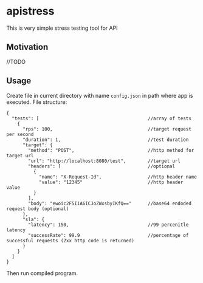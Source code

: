 # apistress

This is very simple stress testing tool for API

## Motivation

//TODO

## Usage

Create file in current directory with name `config.json` in path where app is executed. File structure:
```
{
  "tests": [                                        //array of tests
    {
      "rps": 100,                                   //target request per second
      "duration": 1,                                //test duration
      "target": {
        "method": "POST",                           //http method for target url
        "url": "http://localhost:8080/test",        //target url
        "headers": [                                //optional
          {
            "name": "X-Request-Id",                 //http header name
            "value": "12345"                        //http header value
          }
        ],
        "body": "ewoic2F5IiA6ICJoZWxsbyIKfQ=="      //base64 endoded request body (optional)
      },
      "sla": {
        "latency": 150,                             //99 percenitle latency
        "successRate": 99.9                         //percentage of successful requests (2xx http code is returned)
      }
    }
  ]
}
```
Then run compiled program.
